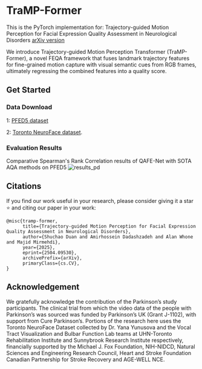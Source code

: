 # TraMP-Former
This is the PyTorch implementation for: Trajectory-guided Motion Perception for Facial Expression Quality Assessment in Neurological Disorders
[arXiv version](https://arxiv.org/abs/2504.09530)



We introduce Trajectory-guided Motion Perception Transformer (TraMP-Former), a novel FEQA framework that fuses landmark trajectory features for fine-grained motion capture with visual semantic cues from RGB frames, ultimately regressing the combined features into a quality score.


## Get Started

### Data Download

1: [PFED5 dataset](https://github.com/shuchaoduan/QAFE-Net)

2: [Toronto NeuroFace dataset](https://slp.utoronto.ca/faculty/yana-yunusova/speech-production-lab/datasets/). 

 ### Evaluation Results
 Comparative Spearman's Rank Correlation results of QAFE-Net with SOTA AQA methods on PFED5
![results_pd](resources/pd_results.png)

## Citations
If you find our work useful in your research, please consider giving it a star ⭐ and citing our paper in your work:

```
@misc{tramp-former,
      title={Trajectory-guided Motion Perception for Facial Expression Quality Assessment in Neurological Disorders}, 
      author={Shuchao Duan and Amirhossein Dadashzadeh and Alan Whone and Majid Mirmehdi},
      year={2025},
      eprint={2504.09530},
      archivePrefix={arXiv},
      primaryClass={cs.CV},
}

```

## Acknowledgement
We gratefully acknowledge the contribution of the Parkinson’s study participants. The clinical trial from which the video data of the people with Parkinson’s was sourced was funded by Parkinson’s UK (Grant J-1102), with support from Cure Parkinson’s. Portions of the research here uses the Toronto NeuroFace Dataset collected by Dr. Yana Yunusova and the Vocal Tract Visualization and Bulbar Function Lab teams at UHN-Toronto Rehabilitation Institute and Sunnybrook Research Institute respectively, financially supported by the Michael J. Fox Foundation, NIH-NIDCD, Natural Sciences and Engineering Research Council, Heart and Stroke Foundation Canadian Partnership for Stroke Recovery and AGE-WELL NCE.







